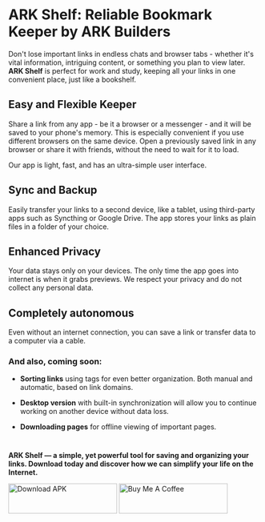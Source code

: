 # ARK Shelf: Reliable Bookmark Keeper by ARK Builders

Don't lose important links in endless chats and browser tabs - whether it's vital information, intriguing content, or something you plan to view later. **ARK Shelf** is perfect for work and study, keeping all your links in one convenient place, just like a bookshelf.

## Easy and Flexible Keeper

Share a link from any app - be it a browser or a messenger - and it will be saved to your phone's memory. This is especially convenient if you use different browsers on the same device. Open a previously saved link in any browser or share it with friends, without the need to wait for it to load.

Our app is light, fast, and has an ultra-simple user interface.

## Sync and Backup

Easily transfer your links to a second device, like a tablet, using third-party apps such as Syncthing or Google Drive. The app stores your links as plain files in a folder of your choice.

## Enhanced Privacy

Your data stays only on your devices. The only time the app goes into internet is when it grabs previews. We respect your privacy and do not collect any personal data.

## Completely autonomous

Even without an internet connection, you can save a link or transfer data to a computer via a cable.

### And also, coming soon:

- **Sorting links** using tags for even better organization. Both manual and automatic, based on link domains.

- **Desktop version** with built-in synchronization will allow you to continue working on another device without data loss.

- **Downloading pages** for offline viewing of important pages.

#

**ARK Shelf — a simple, yet powerful tool for saving and organizing your links. Download today and discover how we can simplify your life on the Internet.**

<a href="https://www.ark-builders.dev/apps/shelf" target="_blank"><img src="https://github.com/ARK-Builders/ARK-Shelf/assets/581023/978df9c0-3de4-44ed-97f1-ae46631af49d" alt="Download APK" style="height: 60px !important;width: 217px !important;" ></a>
<a href="https://www.buymeacoffee.com/arkbuilders" target="_blank"><img src="https://cdn.buymeacoffee.com/buttons/v2/default-yellow.png" alt="Buy Me A Coffee" style="height: 60px !important;width: 217px !important;" ></a>

